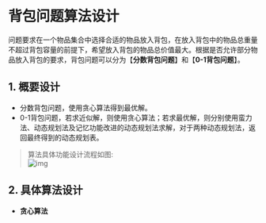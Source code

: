 # 背包问题算法设计  
问题要求在一个物品集合中选择合适的物品放入背包，在放入背包中的物品总重量不超过背包容量的前提下，希望放入背包的物品总价值最大。根据是否允许部分物品放入背包的要求，背包问题可以分为【**分数背包问题**】和【**0-1背包问题**】。
## 1. 概要设计
+ 分数背包问题，使用贪心算法得到最优解。 
+ 0-1背包问题，若求近似解，则使用贪心算法；若求最优解，则分别使用蛮力法、动态规划法及记忆功能改进的动态规划法求解，对于两种动态规划法，返回最终得到的动态规划表。  

>算法具体功能设计流程如图:  
![img](https://raw.githubusercontent.com/Yuqunyi/Knapsack-problem/main/image/picture1.png)
## 2. 具体算法设计  
+ **贪心算法**  
